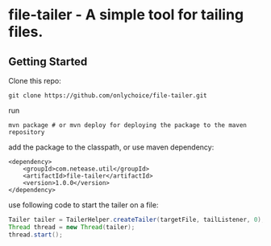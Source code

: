 file-tailer - A simple tool for tailing files.
===============

Getting Started
---------------
Clone this repo:

    git clone https://github.com/onlychoice/file-tailer.git

run

    mvn package # or mvn deploy for deploying the package to the maven repository

add the package to the classpath, or use maven dependency:

	<dependency>
		<groupId>com.netease.util</groupId>
		<artifactId>file-tailer</artifactId>
		<version>1.0.0</version>
	</dependency>

use following code to start the tailer on a file:

```java
Tailer tailer = TailerHelper.createTailer(targetFile, tailListener, 0);
Thread thread = new Thread(tailer);
thread.start();
```